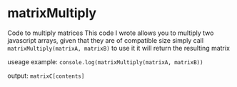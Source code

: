 # matrixMultiply
Code to multiply matrices
This code I wrote allows you to multiply two javascript arrays, given that they are of compatible size
simply call `matrixMultiply(matrixA, matrixB)` to use it
it will return the resulting matrix

useage example:
`console.log(matrixMultiply(matrixA, matrixB))`

output:
`matrixC[contents]`
